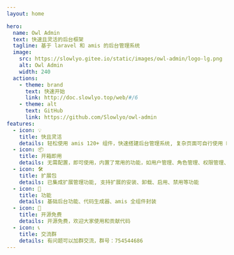 ```yaml
---
layout: home

hero:
  name: Owl Admin
  text: 快速且灵活的后台框架
  tagline: 基于 laravel 和 amis 的后台管理系统
  image:
    src: https://slowlyo.gitee.io/static/images/owl-admin/logo-lg.png
    alt: Owl Admin
    width: 240
  actions:
    - theme: brand
      text: 快速开始
      link: http://doc.slowlyo.top/web/#/6
    - theme: alt
      text: GitHub
      link: https://github.com/Slowlyo/owl-admin
features:
  - icon: 💡
    title: 快且灵活
    details: 轻松使用 amis 120+ 组件，快速搭建后台管理系统, 复杂页面可自行使用 React 开发
  - icon: 📦
    title: 开箱即用
    details: 无需配置，即可使用，内置了常用的功能，如用户管理、角色管理、权限管理、菜单管理等
  - icon: 🛠️
    title: 扩展包
    details: 已集成扩展管理功能, 支持扩展的安装、卸载、启用、禁用等功能
  - icon: 📝
    title: 功能
    details: 基础后台功能、代码生成器、amis 全组件封装
  - icon: 🎉
    title: 开源免费
    details: 开源免费，欢迎大家使用和贡献代码
  - icon: 📞
    title: 交流群
    details: 有问题可以加群交流，群号：754544686
---
```

